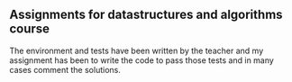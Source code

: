 ## Assignments for datastructures and algorithms course

The environment and tests have been written by the teacher and my assignment has been to write the code to pass those tests and in many cases comment the solutions.
